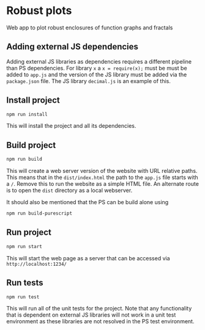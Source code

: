 # Robust plots
Web app to plot robust enclosures of function graphs and fractals

## Adding external JS dependencies
Adding external JS libraries as dependencies requires a different pipeline than PS dependencies. For library `x` a `x = require(x);` must be must be added to `app.js` and the version of the JS library must be added via the `package.json` file. The JS library `decimal.js` is an example of this.

## Install project
```sh
npm run install
```
This will install the project and all its dependencies.

## Build project
```sh
npm run build
```
This will create a web server version of the website with URL relative paths. This means that in the `dist/index.html` the path to the `app.js` file starts with a `/`. Remove this to run the website as a simple HTML file. An alternate route is to open the `dist` directory as a local webserver.

It should also be mentioned that the PS can be build alone using
```sh
npm run build-purescript
```

## Run project
```sh
npm run start
```
This will start the web page as a server that can be accessed via `http://localhost:1234/`

## Run tests
```sh
npm run test
```
This will run all of the unit tests for the project. Note that any functionality that is dependent on external JS libraries will not work in a unit test environment as these libraries are not resolved in the PS test environment.